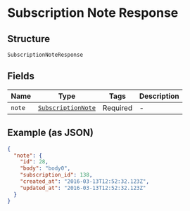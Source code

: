 
# Subscription Note Response

## Structure

`SubscriptionNoteResponse`

## Fields

| Name | Type | Tags | Description |
|  --- | --- | --- | --- |
| `note` | [`SubscriptionNote`](../../doc/models/subscription-note.md) | Required | - |

## Example (as JSON)

```json
{
  "note": {
    "id": 28,
    "body": "body0",
    "subscription_id": 138,
    "created_at": "2016-03-13T12:52:32.123Z",
    "updated_at": "2016-03-13T12:52:32.123Z"
  }
}
```

